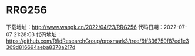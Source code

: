 # RRG256
下载地址：http://www.wangk.cn/2022/04/23/RRG256
代码日期：2022-07-07 21:28:03
代码地址：https://github.com/RfidResearchGroup/proxmark3/tree/6ff336759f87ed1e3369d816694aeba8378a217d
